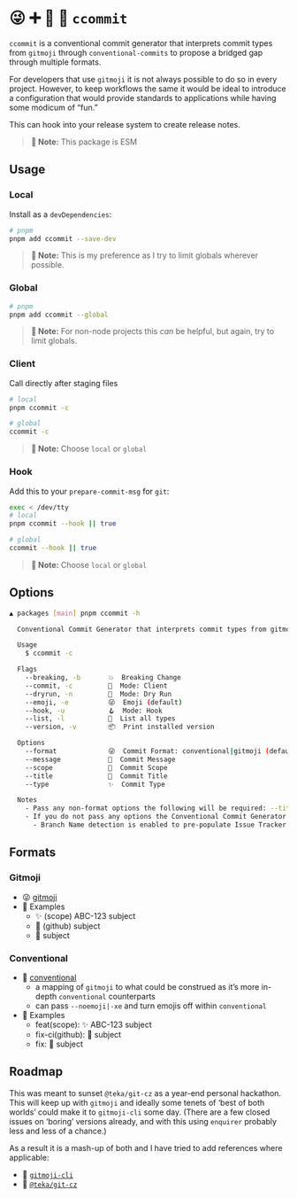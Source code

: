 # 😜 ➕ 👔 🟰 `ccommit`

`ccommit` is a conventional commit generator that interprets commit types from `gitmoji` through `conventional-commits` to propose a bridged gap through multiple formats.

For developers that use `gitmoji` it is not always possible to do so in every project. However, to keep workflows the same it would be ideal to introduce a configuration that would provide standards to applications while having some modicum of “fun.”

This can hook into your release system to create release notes.

> **📝 Note:** This package is ESM

## Usage

### Local

Install as a `devDependencies`:

```bash
# pnpm
pnpm add ccommit --save-dev

```

<!--
```bash

# npm
npm install ccommit --save-dev

# yarn
yarn add ccommit --dev
```
-->

> **📝 Note:** This is my preference as I try to limit globals wherever possible.

### Global

```bash
# pnpm
pnpm add ccommit --global
```

<!--
```bash
# npm
npm install ccommit --g

# yarn
yarn global add ccommit

# homebrew
brew install ccommit
```
-->

> **📝 Note:** For non-node projects this _can_ be helpful, but again, try to limit globals.

### Client

Call directly after staging files

```bash
# local
pnpm ccommit -c

# global
ccommit -c
```

<!--
```bash
# packages
# node ./packages/ccommit/dist/index.js -c
```
 -->

> **📝 Note:** Choose `local` or `global`

### Hook

Add this to your `prepare-commit-msg` for `git`:

```bash
exec < /dev/tty
# local
pnpm ccommit --hook || true

# global
ccommit --hook || true
```

<!--
```bash
# packages
# node ./packages/ccommit/dist/index.js --hook || true
```
 -->

> **📝 Note:** Choose `local` or `global`

## Options

```bash
▲ packages [main] pnpm ccommit -h

  Conventional Commit Generator that interprets commit types from gitmoji and conventional

  Usage
    $ ccommit -c

  Flags
    --breaking, -b       💥  Breaking Change
    --commit, -c         💽  Mode: Client
    --dryrun, -n         🎽  Mode: Dry Run
    --emoji, -e          😜  Emoji (default)
    --hook, -u           🪝  Mode: Hook
    --list, -l           📖  List all types
    --version, -v        📦  Print installed version

  Options
    --format             😜  Commit Format: conventional|gitmoji (default)
    --message            📝  Commit Message
    --scope              🔬  Commit Scope
    --title              📓  Commit Title
    --type               ✨  Commit Type

  Notes
    - Pass any non-format options the following will be required: --title, --type
    - If you do not pass any options the Conventional Commit Generator prompt will run
      - Branch Name detection is enabled to pre-populate Issue Tracker information in prompt
```

## Formats

### Gitmoji

- 😜 [gitmoji](https://gitmoji.dev)
- 🧪 Examples
  - ✨ (scope) ABC-123 subject
  - 💚 (github) subject
  - 🐛 subject

### Conventional

- 👔 [conventional](https://www.conventionalcommits.org)
  - a mapping of `gitmoji` to what could be construed as it’s more in-depth `conventional` counterparts
  - can pass `--noemoji|-xe` and turn emojis off within `conventional`
- 🧪 Examples
  - feat(scope): ✨ ABC-123 subject
  - fix-ci(github): 💚 subject
  - fix: 🐛 subject

<!--
### Custom

🍕 Creating a `custom` configuration can be ideal if you want more control, or have more specific business needs for your application. Using `cosmiconfig` you can create:

- `.ccommit`
- `.ccommit.json`
- `.ccommit.js`

By providing configuration options for your project.
-->

## Roadmap

This was meant to sunset `@teka/git-cz` as a year-end personal hackathon. This will keep up with `gitmoji` and ideally some tenets of ‘best of both worlds’ could make it to `gitmoji-cli` some day. (There are a few closed issues on ‘boring’ versions already, and with this using `enquirer` probably less and less of a chance.)

As a result it is a mash-up of both and I have tried to add references where applicable:

- 🔗 [`gitmoji-cli`](https://github.com/carloscuesta/gitmoji-cli)
- 🔗 [`@teka/git-cz`](https://github.com/marcelotk/packages)
